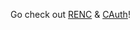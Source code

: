 Go check out [RENC](https://github.com/external-naming-convention/RobloxNamingStandard) & [CAuth](https://github.com/Carot-Subsidiaries/CAuth)!
